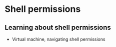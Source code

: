 # Shell permissions

## Learning about shell permissions

* Virtual machine, navigating shell permissions
